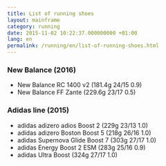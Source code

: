 ```yaml
---
title: List of running shoes
layout: mainframe
category: running
date: 2015-11-02 10:22:37.000000000 +01:00
lang: en
permalink: /running/en/list-of-running-shoes.html
---
```


### New Balance (2016)

 * New Balance RC 1400 v2 (181.4g 24/15 0.9)
 * New Balance FF Zante (229.6g 23/17 0.5)

### Adidas line (2015)

 * adidas adizero adios Boost 2 (229g 23/13 1.0)
 * adidas adizero Boston Boost 5 (218g 26/16 1.0)
 * adidas Supernova Glide Boost 7 (303g 27/17 1.0)
 * adidas Energy Boost 2 ESM (283g 25/16 0.9)
 * adidas Ultra Boost (324g 27/17 1.0)

